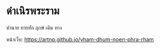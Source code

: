 # ดำเนิรพระราม
ทำนาย ทายทัก ฤกษ์ เดิน ทาง

หน้าเว็บ: https://artnp.github.io/yham-dhum-noen-phra-rham

